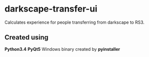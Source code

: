 # darkscape-transfer-ui
Calculates experience for people transferring from darkscape to RS3.

## Created using
**Python3.4**
**PyQt5**
Windows binary created by **pyinstaller**


